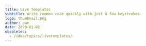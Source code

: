 ```yaml
---
title: Live Templates
subtitle: Write common code quickly with just a few keystrokes.
logo: thumbnail.png
author: pwe
date: 2020-01-01
obsoletes:
  - /idea/topics/livetemplates/
---
```


